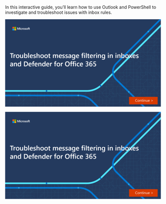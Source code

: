 In this interactive guide, you’ll learn how to use Outlook and PowerShell to investigate and troubleshoot issues with inbox rules.

[![Interactive guide](../media/06-troubleshoot-message-filtering.png)](https://edxinteractivepage.blob.core.windows.net/edxpages/ms-220/mod2-problematic-inbox-rules/index.html?azure-portal=true)

[![Interactive guide for Outlook and PowerShell.](../media/06-troubleshoot-message-filtering.png)](https://edxinteractivepage.blob.core.windows.net/edxpages/ms-220/mod2-problematic-inbox-rules/index.html?azure-portal=true)